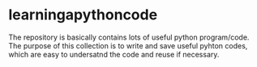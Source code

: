 # learningapythoncode
The repository is basically contains lots of useful python program/code.
The purpose of this collection is to write and save useful pyhton codes, which are easy to undersatnd the code and reuse if necessary.
